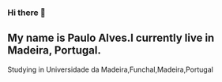 ### Hi there 👋
## My name is Paulo Alves.I currently live in Madeira, Portugal.
Studying in Universidade da Madeira,Funchal,Madeira,Portugal

